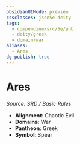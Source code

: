 ```yaml
---
obsidianUIMode: preview
cssclasses: json5e-deity
tags:
  - compendium/src/5e/phb
  - deity/greek
  - domain/war
aliases:
  - Ares
dg-publish: true
---
```

# Ares
*Source: SRD / Basic Rules* 

- **Alignment**: Chaotic Evil
- **Domains**: War
- **Pantheon**: Greek
- **Symbol**: Spear